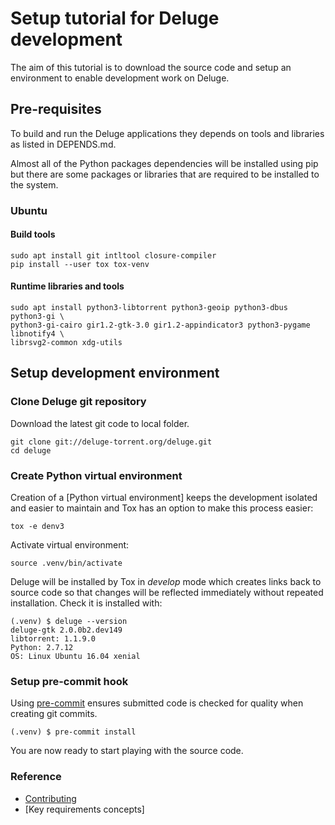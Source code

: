 # Setup tutorial for Deluge development

The aim of this tutorial is to download the source code and setup an
environment to enable development work on Deluge.

## Pre-requisites

To build and run the Deluge applications they depends on tools and libraries as
listed in DEPENDS.md.

Almost all of the Python packages dependencies will be installed using pip but
there are some packages or libraries that are required to be installed to the
system.

### Ubuntu

#### Build tools

    sudo apt install git intltool closure-compiler
    pip install --user tox tox-venv

#### Runtime libraries and tools

    sudo apt install python3-libtorrent python3-geoip python3-dbus  python3-gi \
    python3-gi-cairo gir1.2-gtk-3.0 gir1.2-appindicator3 python3-pygame libnotify4 \
    librsvg2-common xdg-utils

## Setup development environment

### Clone Deluge git repository

Download the latest git code to local folder.

    git clone git://deluge-torrent.org/deluge.git
    cd deluge

### Create Python virtual environment

Creation of a [Python virtual environment] keeps the development isolated
and easier to maintain and Tox has an option to make this process easier:

    tox -e denv3

Activate virtual environment:

    source .venv/bin/activate

Deluge will be installed by Tox in _develop_ mode which creates links back
to source code so that changes will be reflected immediately without repeated
installation. Check it is installed with:

    (.venv) $ deluge --version
    deluge-gtk 2.0.0b2.dev149
    libtorrent: 1.1.9.0
    Python: 2.7.12
    OS: Linux Ubuntu 16.04 xenial

### Setup pre-commit hook

Using [pre-commit] ensures submitted code is checked for quality when
creating git commits.

    (.venv) $ pre-commit install

You are now ready to start playing with the source code.

### Reference

- [Contributing]
- [Key requirements concepts]

<!--
## How-to guides

- How to install plugins in develop mode?
- How to setup and test translations?
- How to run tests?
- How to create a plugin?
-->

[pre-commit]: https://pre-commit.com
[contributing]: https://dev.deluge-torrent.org/wiki/Contributing
[requirements topic]: ../topics/requirements.md
